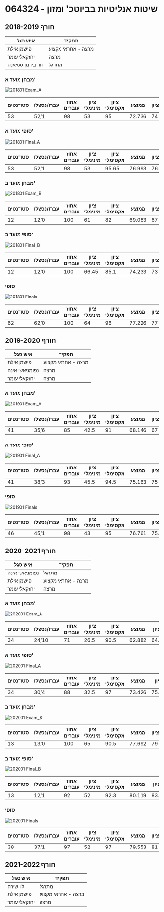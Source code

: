 # 064324 - שיטות אנליטיות בביוטכ' ומזון

## חורף 2018-2019

| איש סגל | תפקיד |
| ---- | ---- |
| פישמן אילת | מרצה - אחראי מקצוע |
| יחזקאלי עומר | מרצה |
| דוד בירמן טטיאנה | מתרגל |

### מבחן מועד א'

![201801 Exam_A](201801/Exam_A.png)

| סטודנטים | עברו/נכשלו | אחוז עוברים | ציון מינימלי | ציון מקסימלי | ממוצע | חציון |
| ---- | ---- | ---- | ---- | ---- | ---- | ---- |
| 53 | 52/1 | 98 | 53 | 95 | 72.736 | 74 |

### סופי מועד א'

![201801 Final_A](201801/Final_A.png)

| סטודנטים | עברו/נכשלו | אחוז עוברים | ציון מינימלי | ציון מקסימלי | ממוצע | חציון |
| ---- | ---- | ---- | ---- | ---- | ---- | ---- |
| 53 | 52/1 | 98 | 53 | 95.65 | 76.993 | 76.8 |

### מבחן מועד ב'

![201801 Exam_B](201801/Exam_B.png)

| סטודנטים | עברו/נכשלו | אחוז עוברים | ציון מינימלי | ציון מקסימלי | ממוצע | חציון |
| ---- | ---- | ---- | ---- | ---- | ---- | ---- |
| 12 | 12/0 | 100 | 61 | 82 | 69.083 | 67 |

### סופי מועד ב'

![201801 Final_B](201801/Final_B.png)

| סטודנטים | עברו/נכשלו | אחוז עוברים | ציון מינימלי | ציון מקסימלי | ממוצע | חציון |
| ---- | ---- | ---- | ---- | ---- | ---- | ---- |
| 12 | 12/0 | 100 | 66.45 | 85.1 | 74.233 | 73 |

### סופי

![201801 Finals](201801/Finals.png)

| סטודנטים | עברו/נכשלו | אחוז עוברים | ציון מינימלי | ציון מקסימלי | ממוצע | חציון |
| ---- | ---- | ---- | ---- | ---- | ---- | ---- |
| 62 | 62/0 | 100 | 64 | 96 | 77.226 | 77 |

## חורף 2019-2020

| איש סגל | תפקיד |
| ---- | ---- |
| פישמן אילת | מרצה - אחראי מקצוע |
| נפומניאשי אינה | מרצה |
| יחזקאלי עומר | מרצה |

### מבחן מועד א'

![201901 Exam_A](201901/Exam_A.png)

| סטודנטים | עברו/נכשלו | אחוז עוברים | ציון מינימלי | ציון מקסימלי | ממוצע | חציון |
| ---- | ---- | ---- | ---- | ---- | ---- | ---- |
| 41 | 35/6 | 85 | 42.5 | 91 | 68.146 | 67 |

### סופי מועד א'

![201901 Final_A](201901/Final_A.png)

| סטודנטים | עברו/נכשלו | אחוז עוברים | ציון מינימלי | ציון מקסימלי | ממוצע | חציון |
| ---- | ---- | ---- | ---- | ---- | ---- | ---- |
| 41 | 38/3 | 93 | 45.5 | 94.5 | 75.163 | 75 |

### סופי

![201901 Finals](201901/Finals.png)

| סטודנטים | עברו/נכשלו | אחוז עוברים | ציון מינימלי | ציון מקסימלי | ממוצע | חציון |
| ---- | ---- | ---- | ---- | ---- | ---- | ---- |
| 46 | 45/1 | 98 | 43 | 95 | 76.761 | 75.5 |

## חורף 2020-2021

| איש סגל | תפקיד |
| ---- | ---- |
| נפומניאשי אינה | מתרגל |
| פישמן אילת | מרצה - אחראי מקצוע |
| יחזקאלי עומר | מרצה |

### מבחן מועד א'

![202001 Exam_A](202001/Exam_A.png)

| סטודנטים | עברו/נכשלו | אחוז עוברים | ציון מינימלי | ציון מקסימלי | ממוצע | חציון |
| ---- | ---- | ---- | ---- | ---- | ---- | ---- |
| 34 | 24/10 | 71 | 26.5 | 90.5 | 62.882 | 64.25 |

### סופי מועד א'

![202001 Final_A](202001/Final_A.png)

| סטודנטים | עברו/נכשלו | אחוז עוברים | ציון מינימלי | ציון מקסימלי | ממוצע | חציון |
| ---- | ---- | ---- | ---- | ---- | ---- | ---- |
| 34 | 30/4 | 88 | 32.5 | 97 | 73.426 | 75.625 |

### מבחן מועד ב'

![202001 Exam_B](202001/Exam_B.png)

| סטודנטים | עברו/נכשלו | אחוז עוברים | ציון מינימלי | ציון מקסימלי | ממוצע | חציון |
| ---- | ---- | ---- | ---- | ---- | ---- | ---- |
| 13 | 13/0 | 100 | 65 | 90.5 | 77.692 | 79 |

### סופי מועד ב'

![202001 Final_B](202001/Final_B.png)

| סטודנטים | עברו/נכשלו | אחוז עוברים | ציון מינימלי | ציון מקסימלי | ממוצע | חציון |
| ---- | ---- | ---- | ---- | ---- | ---- | ---- |
| 13 | 12/1 | 92 | 52 | 92.3 | 80.119 | 83.05 |

### סופי

![202001 Finals](202001/Finals.png)

| סטודנטים | עברו/נכשלו | אחוז עוברים | ציון מינימלי | ציון מקסימלי | ממוצע | חציון |
| ---- | ---- | ---- | ---- | ---- | ---- | ---- |
| 38 | 37/1 | 97 | 52 | 97 | 79.553 | 81 |

## חורף 2021-2022

| איש סגל | תפקיד |
| ---- | ---- |
| לוי שירה | מתרגל |
| פישמן אילת | מרצה - אחראי מקצוע |
| יחזקאלי עומר | מרצה |

